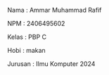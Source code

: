 Nama : Ammar Muhammad Rafif

NPM : 2406495602

Kelas : PBP C

Hobi : makan

Jurusan : Ilmu Komputer 2024
